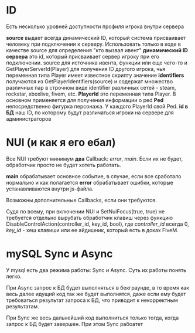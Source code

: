# ID
Есть несколько уровней доступности профиля игрока внутри сервера

**source** выдает всегда динамический ID, который система присваивает человеку при подключении к серверу. Использовать только в коде в качестве source для определения "кто вызвал ивент"
**динамический ID сервера** это id, который присваивает сервер игроку при его подключении. source для источника ивента, функции или еще чего-то и GetPlayerServerId(Player) для получения ID другого игрока, чья переменная типа Player имеет известное скрипту значение 
**identifiers** получаются из GetPlayerIdentifiers(source) и содержат множество различных пар в строчном виде identifier различных сетей - steam, rockstar, xboxlive, fivem, etc.
**PlayerId** это переменная типа Player. В основном применяется для получения информации о ped
**Ped** непосредственно фигурка персонажа. У каждого PlayerId свой Ped.
**id в БД** наш ID, по которому будут различаться игроки на сервере для администраторов


# NUI (и как я его ебал)

Все NUI требуют минимум **два** Callback: *error*, *main*. Если их не будет, обработчик просто не будет хотеть работать. 

**main** обрабатывает основное событие, в случае, если все сработало нормально и как полагается
**error** обрабатывает ошибки, которые устанавливаются внутри js-файла. 

Возможны дополнительные Callbacks, если они требуются.

Судя по всему, при включении NUI и SetNuiFocus(true, true) не требуется отдельно вырубать обработчик клавиш через функцию DisableControlAction(controller_id, key_id, bool), где *controller_id* всегда 0, *key_id* - хеш клавиши или ее айдишник, который есть в доках FiveM.

# mySQL Sync и Async

У mysql есть два режима работы: Sync и Async. Суть их работы понять легко. 

При Async запрос к БД будет выполняться в бекграунде, в то время как весь далее идущий код так же будет выполнятся, даже если ему будет требоваться результат запроса к БД, что приводит к некорректным результатам.

При Sync же весь дальнейший код выполниться только тогда, когда запрос к БД будет завершен. При этом Sync рабоатет